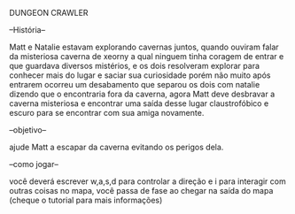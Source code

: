 DUNGEON CRAWLER

–História–

Matt e Natalie estavam explorando cavernas juntos, quando ouviram falar da misteriosa caverna de xeorny a qual ninguem tinha coragem de entrar e que guardava diversos mistérios, e os dois resolveram explorar para conhecer mais do lugar e saciar sua curiosidade porém não muito após entrarem ocorreu um desabamento que separou os dois com natalie dizendo que o encontraria 
fora da caverna, agora Matt deve desbravar a caverna misteriosa e encontrar uma saída desse lugar claustrofóbico e escuro para se encontrar com sua amiga novamente.

–objetivo–

ajude Matt a escapar da caverna evitando os perigos dela.


–como jogar–

você deverá escrever w,a,s,d para controlar a direção e i para interagir com outras coisas no mapa, você passa de fase ao chegar na saída do mapa (cheque o tutorial para mais informações)
